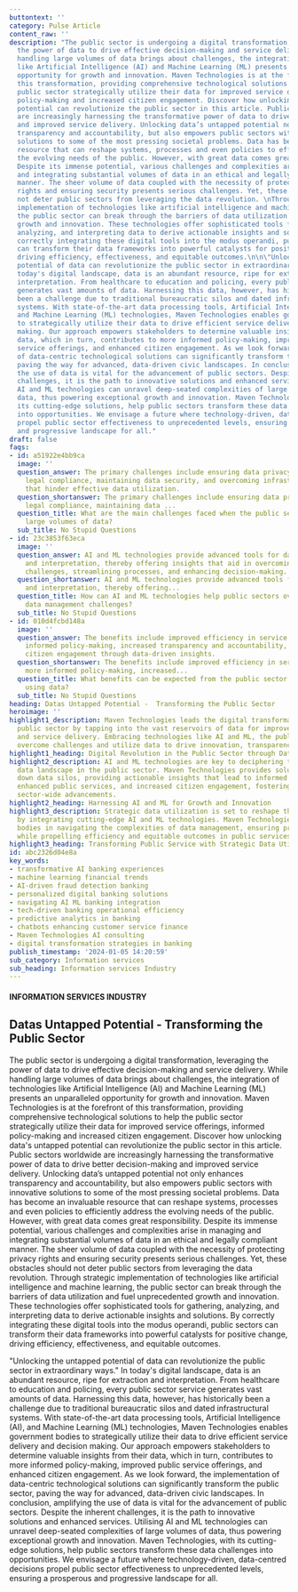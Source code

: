 ```yaml
---
buttontext: ''
category: Pulse Article
content_raw: ''
description: "The public sector is undergoing a digital transformation, leveraging
  the power of data to drive effective decision-making and service delivery. While
  handling large volumes of data brings about challenges, the integration of technologies
  like Artificial Intelligence (AI) and Machine Learning (ML) presents an unparalleled
  opportunity for growth and innovation. Maven Technologies is at the forefront of
  this transformation, providing comprehensive technological solutions to help the
  public sector strategically utilize their data for improved service offerings, informed
  policy-making and increased citizen engagement. Discover how unlocking data's untapped
  potential can revolutionize the public sector in this article. Public sectors worldwide
  are increasingly harnessing the transformative power of data to drive better decision-making
  and improved service delivery. Unlocking data’s untapped potential not only enhances
  transparency and accountability, but also empowers public sectors with innovative
  solutions to some of the most pressing societal problems. Data has become an invaluable
  resource that can reshape systems, processes and even policies to efficiently address
  the evolving needs of the public. However, with great data comes great responsibility.
  Despite its immense potential, various challenges and complexities arise in managing
  and integrating substantial volumes of data in an ethical and legally compliant
  manner. The sheer volume of data coupled with the necessity of protecting privacy
  rights and ensuring security presents serious challenges. Yet, these obstacles should
  not deter public sectors from leveraging the data revolution. \nThrough strategic
  implementation of technologies like artificial intelligence and machine learning,
  the public sector can break through the barriers of data utilization and fuel unprecedented
  growth and innovation. These technologies offer sophisticated tools for gathering,
  analyzing, and interpreting data to derive actionable insights and solutions. By
  correctly integrating these digital tools into the modus operandi, public sectors
  can transform their data frameworks into powerful catalysts for positive change,
  driving efficiency, effectiveness, and equitable outcomes.\n\n\"Unlocking the untapped
  potential of data can revolutionize the public sector in extraordinary ways.\" In
  today's digital landscape, data is an abundant resource, ripe for extraction and
  interpretation. From healthcare to education and policing, every public sector service
  generates vast amounts of data. Harnessing this data, however, has historically
  been a challenge due to traditional bureaucratic silos and dated infrastructural
  systems. With state-of-the-art data processing tools, Artificial Intelligence (AI),
  and Machine Learning (ML) technologies, Maven Technologies enables government bodies
  to strategically utilize their data to drive efficient service delivery and decision
  making. Our approach empowers stakeholders to determine valuable insights from their
  data, which in turn, contributes to more informed policy-making, improved public
  service offerings, and enhanced citizen engagement. As we look forward, the implementation
  of data-centric technological solutions can significantly transform the public sector,
  paving the way for advanced, data-driven civic landscapes. In conclusion, amplifying
  the use of data is vital for the advancement of public sectors. Despite the inherent
  challenges, it is the path to innovative solutions and enhanced services. Utilising
  AI and ML technologies can unravel deep-seated complexities of large volumes of
  data, thus powering exceptional growth and innovation. Maven Technologies, with
  its cutting-edge solutions, help public sectors transform these data challenges
  into opportunities. We envisage a future where technology-driven, data-centred decisions
  propel public sector effectiveness to unprecedented levels, ensuring a prosperous
  and progressive landscape for all."
draft: false
faqs:
- id: a51922e4bb9ca
  image: ''
  question_answer: The primary challenges include ensuring data privacy, navigating
    legal compliance, maintaining data security, and overcoming infrastructural deficiencies
    that hinder effective data utilization.
  question_shortanswer: The primary challenges include ensuring data privacy, navigating
    legal compliance, maintaining data ...
  question_title: What are the main challenges faced when the public sector handles
    large volumes of data?
  sub_title: No Stupid Questions
- id: 23c3853f63eca
  image: ''
  question_answer: AI and ML technologies provide advanced tools for data analysis
    and interpretation, thereby offering insights that aid in overcoming data management
    challenges, streamlining processes, and enhancing decision-making.
  question_shortanswer: AI and ML technologies provide advanced tools for data analysis
    and interpretation, thereby offering...
  question_title: How can AI and ML technologies help public sectors overcome these
    data management challenges?
  sub_title: No Stupid Questions
- id: 010d4fcbd148a
  image: ''
  question_answer: The benefits include improved efficiency in service delivery, more
    informed policy-making, increased transparency and accountability, and stronger
    citizen engagement through data-driven insights.
  question_shortanswer: The benefits include improved efficiency in service delivery,
    more informed policy-making, increased...
  question_title: What benefits can be expected from the public sector's digital transformation
    using data?
  sub_title: No Stupid Questions
heading: Datas Untapped Potential -  Transforming the Public Sector
heroimage: ''
highlight1_description: Maven Technologies leads the digital transformation in the
  public sector by tapping into the vast reservoirs of data for improved decision-making
  and service delivery. Embracing technologies like AI and ML, the public sector can
  overcome challenges and utilize data to drive innovation, transparency, and efficiency.
highlight1_heading: Digital Revolution in the Public Sector through Data
highlight2_description: AI and ML technologies are key to deciphering the complex
  data landscape in the public sector. Maven Technologies provides solutions to break
  down data silos, providing actionable insights that lead to informed policy-making,
  enhanced public services, and increased citizen engagement, fostering significant
  sector-wide advancements.
highlight2_heading: Harnessing AI and ML for Growth and Innovation
highlight3_description: Strategic data utilization is set to reshape the public sector
  by integrating cutting-edge AI and ML technologies. Maven Technologies aids government
  bodies in navigating the complexities of data management, ensuring privacy and security
  while propelling efficiency and equitable outcomes in public services.
highlight3_heading: Transforming Public Service with Strategic Data Utilization
id: abc2326d04e8a
key_words:
- transformative AI banking experiences
- machine learning financial trends
- AI-driven fraud detection banking
- personalized digital banking solutions
- navigating AI ML banking integration
- tech-driven banking operational efficiency
- predictive analytics in banking
- chatbots enhancing customer service finance
- Maven Technologies AI consulting
- digital transformation strategies in banking
publish_timestamp: '2024-01-05 14:20:59'
sub_category: Information services
sub_heading: Information services Industry
---
```


#### INFORMATION SERVICES INDUSTRY
## Datas Untapped Potential -  Transforming the Public Sector
The public sector is undergoing a digital transformation, leveraging the power of data to drive effective decision-making and service delivery. While handling large volumes of data brings about challenges, the integration of technologies like Artificial Intelligence (AI) and Machine Learning (ML) presents an unparalleled opportunity for growth and innovation. Maven Technologies is at the forefront of this transformation, providing comprehensive technological solutions to help the public sector strategically utilize their data for improved service offerings, informed policy-making and increased citizen engagement. Discover how unlocking data's untapped potential can revolutionize the public sector in this article. Public sectors worldwide are increasingly harnessing the transformative power of data to drive better decision-making and improved service delivery. Unlocking data’s untapped potential not only enhances transparency and accountability, but also empowers public sectors with innovative solutions to some of the most pressing societal problems. Data has become an invaluable resource that can reshape systems, processes and even policies to efficiently address the evolving needs of the public. However, with great data comes great responsibility. Despite its immense potential, various challenges and complexities arise in managing and integrating substantial volumes of data in an ethical and legally compliant manner. The sheer volume of data coupled with the necessity of protecting privacy rights and ensuring security presents serious challenges. Yet, these obstacles should not deter public sectors from leveraging the data revolution. 
Through strategic implementation of technologies like artificial intelligence and machine learning, the public sector can break through the barriers of data utilization and fuel unprecedented growth and innovation. These technologies offer sophisticated tools for gathering, analyzing, and interpreting data to derive actionable insights and solutions. By correctly integrating these digital tools into the modus operandi, public sectors can transform their data frameworks into powerful catalysts for positive change, driving efficiency, effectiveness, and equitable outcomes.

"Unlocking the untapped potential of data can revolutionize the public sector in extraordinary ways." In today's digital landscape, data is an abundant resource, ripe for extraction and interpretation. From healthcare to education and policing, every public sector service generates vast amounts of data. Harnessing this data, however, has historically been a challenge due to traditional bureaucratic silos and dated infrastructural systems. With state-of-the-art data processing tools, Artificial Intelligence (AI), and Machine Learning (ML) technologies, Maven Technologies enables government bodies to strategically utilize their data to drive efficient service delivery and decision making. Our approach empowers stakeholders to determine valuable insights from their data, which in turn, contributes to more informed policy-making, improved public service offerings, and enhanced citizen engagement. As we look forward, the implementation of data-centric technological solutions can significantly transform the public sector, paving the way for advanced, data-driven civic landscapes. In conclusion, amplifying the use of data is vital for the advancement of public sectors. Despite the inherent challenges, it is the path to innovative solutions and enhanced services. Utilising AI and ML technologies can unravel deep-seated complexities of large volumes of data, thus powering exceptional growth and innovation. Maven Technologies, with its cutting-edge solutions, help public sectors transform these data challenges into opportunities. We envisage a future where technology-driven, data-centred decisions propel public sector effectiveness to unprecedented levels, ensuring a prosperous and progressive landscape for all.